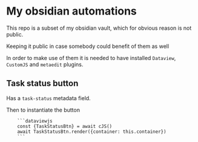 # My obsidian automations

This repo is a subset of my obsidian vault, which for obvious reason is not public.

Keeping it public in case somebody could benefit of them as well

In order to make use of them it is needed to have installed `Dataview`, `CustomJS` and `metaedit` plugins. 

## Task status button

Has a `task-status` metadata field. 

Then to instantiate the button


		```dataviewjs
		const {TaskStatusBtn} = await cJS()
		await TaskStatusBtn.render({container: this.container})
		```





